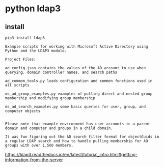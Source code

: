 # python ldap3

## install 
````
pip3 install ldap3
````


````
Example scripts for working with Microsoft Active Directory using Python and the LDAP3 module.

Project Files:

ad_config.json contains the values of the AD account to use when querying, domain controller names, and search paths 

ad_common_tools.py loads configuration and common functions used in all scripts

ms_ad_group_examples.py examples of pulling direct and nested group membership and modifying group membership

ms_ad_search_examples.py some basic queries for user, group, and computer objects


Please note that example environment has user accounts in a parent domain and computer and groups in a child domain.  

It was fun figuring out the AD search filter format for objectGuids in a regular LDAP search and how to handle pulling membership for AD groups with over 1,500 members. 
````


https://ldap3.readthedocs.io/en/latest/tutorial_intro.html#getting-information-from-the-server
